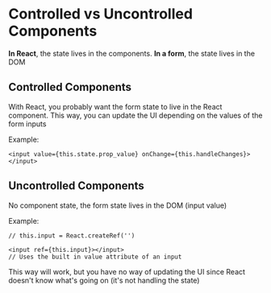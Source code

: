 # Controlled vs Uncontrolled Components

**In React**, the state lives in the components.
**In a form**, the state lives in the DOM

## Controlled Components

With React, you probably want the form state to live in the React component. This way, you can update the UI depending on the values of the form inputs

Example:

```JS
<input value={this.state.prop_value} onChange={this.handleChanges}></input>
```

## Uncontrolled Components

No component state, the form state lives in the DOM (input value)

Example:

```JS
// this.input = React.createRef('')

<input ref={this.input}></input>
// Uses the built in value attribute of an input
```

This way will work, but you have no way of updating the UI since React doesn't know what's going on (it's not handling the state)
